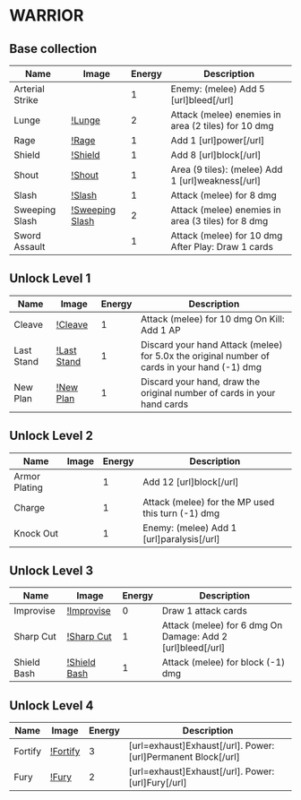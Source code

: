 # WARRIOR

## Base collection
| Name | Image | Energy | Description |
| ---- | ----- | ------ | ----------- |
| Arterial Strike | <missing> | 1 | Enemy:  (melee) Add 5 [url]bleed[/url]  |
| Lunge | [!Lunge](resources/lunge.png) | 2 | Attack (melee) enemies in area (2 tiles) for 10 dmg  |
| Rage | [!Rage](resources/rage.png) | 1 | Add 1 [url]power[/url]  |
| Shield | [!Shield](resources/shield.png) | 1 | Add 8 [url]block[/url]  |
| Shout | [!Shout](resources/shout.png) | 1 | Area (9 tiles):  (melee) Add 1 [url]weakness[/url]  |
| Slash | [!Slash](resources/slash.png) | 1 | Attack (melee) for 8 dmg  |
| Sweeping Slash | [!Sweeping Slash](resources/sweeping_slash.png) | 2 | Attack (melee) enemies in area (3 tiles) for 8 dmg  |
| Sword Assault | <missing> | 1 | Attack (melee) for 10 dmg After Play: Draw 1 cards  |

## Unlock Level 1
| Name | Image | Energy | Description |
| ---- | ----- | ------ | ----------- |
| Cleave | [!Cleave](resources/cleave.png) | 1 | Attack (melee) for 10 dmg On Kill: Add 1 AP  |
| Last Stand | [!Last Stand](resources/last_stand.png) | 1 | Discard your hand Attack (melee) for 5.0x the original number of cards in your hand (-1) dmg  |
| New Plan | [!New Plan](resources/new_plan.png) | 1 | Discard your hand, draw the original number of cards in your hand cards  |

## Unlock Level 2
| Name | Image | Energy | Description |
| ---- | ----- | ------ | ----------- |
| Armor Plating | <missing> | 1 | Add 12 [url]block[/url]  |
| Charge | <missing> | 1 | Attack (melee) for the MP used this turn (-1) dmg  |
| Knock Out | <missing> | 1 | Enemy:  (melee) Add 1 [url]paralysis[/url]  |

## Unlock Level 3
| Name | Image | Energy | Description |
| ---- | ----- | ------ | ----------- |
| Improvise | [!Improvise](resources/improvise.png) | 0 | Draw 1 attack cards  |
| Sharp Cut | [!Sharp Cut](resources/sharp_cut.png) | 1 | Attack (melee) for 6 dmg On Damage: Add 2 [url]bleed[/url]  |
| Shield Bash | [!Shield Bash](resources/shield_bash.png) | 1 | Attack (melee) for block (-1) dmg  |

## Unlock Level 4
| Name | Image | Energy | Description |
| ---- | ----- | ------ | ----------- |
| Fortify | [!Fortify](resources/fortify.png) | 3 | [url=exhaust]Exhaust[/url]. Power: [url]Permanent Block[/url]  |
| Fury | [!Fury](resources/fury.png) | 2 | [url=exhaust]Exhaust[/url]. Power: [url]Fury[/url]  |

